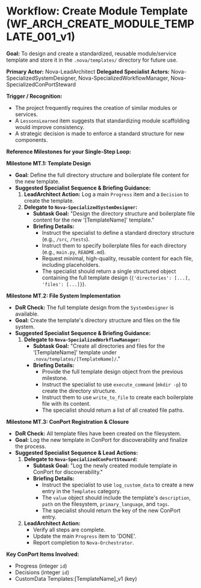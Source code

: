 # Workflow: Create Module Template (WF_ARCH_CREATE_MODULE_TEMPLATE_001_v1)

**Goal:** To design and create a standardized, reusable module/service template and store it in the `.nova/templates/` directory for future use.

**Primary Actor:** Nova-LeadArchitect
**Delegated Specialist Actors:** Nova-SpecializedSystemDesigner, Nova-SpecializedWorkflowManager, Nova-SpecializedConPortSteward

**Trigger / Recognition:**
- The project frequently requires the creation of similar modules or services.
- A `LessonsLearned` item suggests that standardizing module scaffolding would improve consistency.
- A strategic decision is made to enforce a standard structure for new components.

**Reference Milestones for your Single-Step Loop:**

**Milestone MT.1: Template Design**
*   **Goal:** Define the full directory structure and boilerplate file content for the new template.
*   **Suggested Specialist Sequence & Briefing Guidance:**
    1.  **LeadArchitect Action:** Log a main `Progress` item and a `Decision` to create the template.
    2.  **Delegate to `Nova-SpecializedSystemDesigner`:**
        *   **Subtask Goal:** "Design the directory structure and boilerplate file content for the new '[TemplateName]' template."
        *   **Briefing Details:**
            *   Instruct the specialist to define a standard directory structure (e.g., `/src`, `/tests`).
            *   Instruct them to specify boilerplate files for each directory (e.g., `main.py`, `README.md`).
            *   Request minimal, high-quality, reusable content for each file, including placeholders.
            *   The specialist should return a single structured object containing the full template design (`{'directories': [...], 'files': [...]}`).

**Milestone MT.2: File System Implementation**
*   **DoR Check:** The full template design from the `SystemDesigner` is available.
*   **Goal:** Create the template's directory structure and files on the file system.
*   **Suggested Specialist Sequence & Briefing Guidance:**
    1.  **Delegate to `Nova-SpecializedWorkflowManager`:**
        *   **Subtask Goal:** "Create all directories and files for the '[TemplateName]' template under `.nova/templates/[TemplateName]/`."
        *   **Briefing Details:**
            *   Provide the full template design object from the previous milestone.
            *   Instruct the specialist to use `execute_command` (`mkdir -p`) to create the directory structure.
            *   Instruct them to use `write_to_file` to create each boilerplate file with its content.
            *   The specialist should return a list of all created file paths.

**Milestone MT.3: ConPort Registration & Closure**
*   **DoR Check:** All template files have been created on the filesystem.
*   **Goal:** Log the new template in ConPort for discoverability and finalize the process.
*   **Suggested Specialist Sequence & Lead Actions:**
    1.  **Delegate to `Nova-SpecializedConPortSteward`:**
        *   **Subtask Goal:** "Log the newly created module template in ConPort for discoverability."
        *   **Briefing Details:**
            *   Instruct the specialist to use `log_custom_data` to create a new entry in the `Templates` category.
            *   The `value` object should include the template's `description`, `path` on the filesystem, `primary_language`, and `tags`.
            *   The specialist should return the key of the new ConPort entry.
    2.  **LeadArchitect Action:**
        *   Verify all steps are complete.
        *   Update the main `Progress` item to 'DONE'.
        *   Report completion to `Nova-Orchestrator`.

**Key ConPort Items Involved:**
- Progress (integer `id`)
- Decisions (integer `id`)
- CustomData Templates:[TemplateName]_v1 (key)